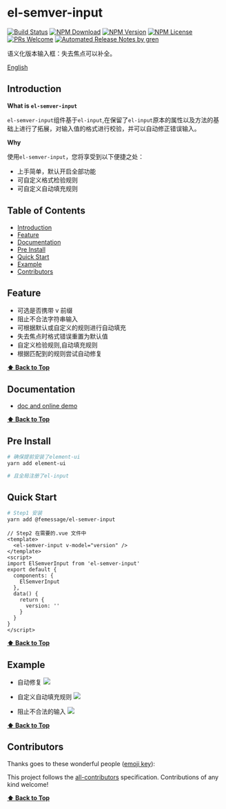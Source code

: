 # el-semver-input

[![Build Status](https://travis-ci.com/FEMessage/el-semver-input.svg?branch=master)](https://travis-ci.com/FEMessage/el-semver-input)
[![NPM Download](https://img.shields.io/npm/dm/@femessage/el-semver-input.svg)](https://www.npmjs.com/package/@femessage/el-semver-input)
[![NPM Version](https://img.shields.io/npm/v/@femessage/el-semver-input.svg)](https://www.npmjs.com/package/@femessage/el-semver-input)
[![NPM License](https://img.shields.io/npm/l/@femessage/el-semver-input.svg)](https://github.com/FEMessage/el-semver-input/blob/master/LICENSE)
[![PRs Welcome](https://img.shields.io/badge/PRs-welcome-brightgreen.svg)](https://github.com/FEMessage/el-semver-input/pulls)
[![Automated Release Notes by gren](https://img.shields.io/badge/%F0%9F%A4%96-release%20notes-00B2EE.svg)](https://github-tools.github.io/github-release-notes/)

语义化版本输入框：失去焦点可以补全。

[](https://cdn.nlark.com/yuque/0/2019/gif/224563/1561953196140-1fec3064-560c-4001-9f88-366be556cab8.gif#align=left&display=inline&height=87&originHeight=87&originWidth=1131&size=0&status=done&width=1131)

[English](./README-en.md)

## Introduction

**What is `el-semver-input`**

`el-semver-input`组件基于`el-input`,在保留了`el-input`原本的属性以及方法的基础上进行了拓展，对输入值的格式进行校验，并可以自动修正错误输入。

**Why**

使用`el-semver-input`，您将享受到以下便捷之处：

* 上手简单，默认开启全部功能
* 可自定义格式检验规则
* 可自定义自动填充规则

## Table of Contents <!-- omit in toc -->

* [Introduction](#Introduction)
* [Feature](#Feature)
* [Documentation](#Documentation)
* [Pre Install](#Pre-Install)
* [Quick Start](#Quick-Start)
* [Example](#Example)
* [Contributors](#Contributors)

## Feature

* 可选是否携带 v 前缀
* 阻止不合法字符串输入
* 可根据默认或自定义的规则进行自动填充
* 失去焦点时格式错误重置为默认值
* 自定义检验规则,自动填充规则
* 根据匹配到的规则尝试自动修复

**[⬆ Back to Top](#table-of-contents)**

## Documentation

* [doc and online demo](https://femessage.github.io/el-semver-input/)

**[⬆ Back to Top](#table-of-contents)**

## Pre Install

```sh
# 确保提前安装了element-ui
yarn add element-ui

# 且全局注册了el-input
```

## Quick Start

```sh
# Step1 安装
yarn add @femessage/el-semver-input
```

```vue
// Step2 在需要的.vue 文件中
<template>
  <el-semver-input v-model="version" />
</template>
<script>
import ElSemverInput from 'el-semver-input'
export default {
  components: {
    ElSemverInput
  },
  data() {
    return {
      version: ''
    }
  }
}
</script>
```

**[⬆ Back to Top](#table-of-contents)**

## Example

* 自动修复
  ![](https://cdn.nlark.com/yuque/0/2019/gif/224563/1561953196250-1506ad60-6111-48b6-a4ca-0cdb17fc8b06.gif#align=left&display=inline&height=603&originHeight=603&originWidth=1261&size=0&status=done&width=1261)

* 自定义自动填充规则
  ![](https://cdn.nlark.com/yuque/0/2019/gif/224563/1561953196274-3c1fd76a-f0f8-4706-a3af-c8ae0b606d79.gif#align=left&display=inline&height=603&originHeight=603&originWidth=1261&size=0&status=done&width=1261)

* 阻止不合法的输入
  ![](https://cdn.nlark.com/yuque/0/2019/gif/224563/1561953196218-47085f92-e8e3-4ddb-8596-c7d3b0b2f6f9.gif#align=left&display=inline&height=603&originHeight=603&originWidth=1261&size=0&status=done&width=1261)

**[⬆ Back to Top](#table-of-contents)**

## Contributors

Thanks goes to these wonderful people ([emoji key](https://allcontributors.org/docs/en/emoji-key)):

<!-- ALL-CONTRIBUTORS-LIST:START - Do not remove or modify this section -->

<!-- prettier-ignore -->
<!-- ALL-CONTRIBUTORS-LIST:END -->

This project follows the [all-contributors](https://github.com/all-contributors/all-contributors) specification. Contributions of any kind welcome!

**[⬆ Back to Top](#table-of-contents)**
